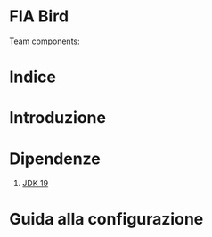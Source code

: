 # FIA Bird
Team components: 

# Indice

# Introduzione

# Dipendenze

1. [JDK 19](https://www.oracle.com/java/technologies/downloads/#java19 "JDK 19")

# Guida alla configurazione



